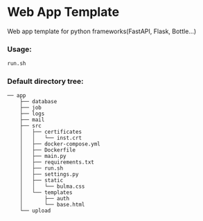 # Web App Template
Web app template for python frameworks(FastAPI, Flask, Bottle...)

### Usage:
```sh
run.sh
```
### Default directory tree:
```
── app
    ├── database
    ├── job
    ├── logs
    ├── mail
    ├── src
    │   ├── certificates
    │   │   └── inst.crt
    │   ├── docker-compose.yml
    │   ├── Dockerfile
    │   ├── main.py
    │   ├── requirements.txt
    │   ├── run.sh
    │   ├── settings.py
    │   ├── static
    │   │   └── bulma.css
    │   └── templates
    │       ├── auth
    │       └── base.html
    └── upload
```
